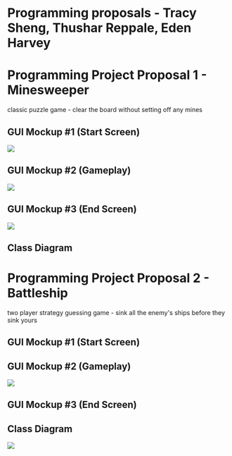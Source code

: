 # Programming proposals - Tracy Sheng, Thushar Reppale, Eden Harvey

# Programming Project Proposal 1 - Minesweeper
classic puzzle game - clear the board without setting off any mines

## GUI Mockup #1 (Start Screen)
![](https://github.com/tracyddsheng/ProgrammingProject/blob/main/images/minesweeperStart.png)

## GUI Mockup #2 (Gameplay)
![](https://github.com/tracyddsheng/ProgrammingProject/blob/main/images/Untitled%20Diagram.drawio.png)

## GUI Mockup #3 (End Screen)
![](https://github.com/tracyddsheng/ProgrammingProject/blob/main/images/Untitled%20Diagram.jpg)

## Class Diagram


# Programming Project Proposal 2 - Battleship
two player strategy guessing game - sink all the enemy's ships before they sink yours

## GUI Mockup #1 (Start Screen)

## GUI Mockup #2 (Gameplay)
![](https://github.com/tracyddsheng/ProgrammingProject/blob/main/images/battleshipGameplay.png)

## GUI Mockup #3 (End Screen)

## Class Diagram
![](https://github.com/tracyddsheng/ProgrammingProject/blob/main/images/battleshipDiagram.drawio.png)
